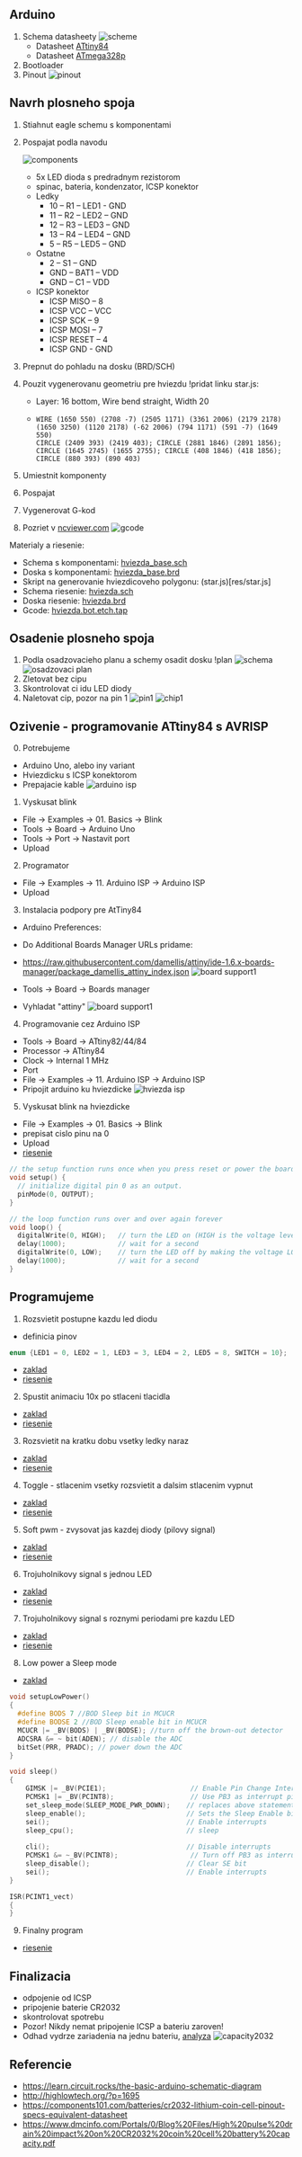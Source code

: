 ## Arduino

1. Schema datasheety
   ![scheme](res/arduinoScheme1.png)
   - Datasheet [ATtiny84](https://www.microchip.com/wwwproducts/en/ATTINY84A)
   - Datasheet [ATmega328p](https://www.microchip.com/wwwproducts/en/ATmega328p)
2. Bootloader
3. Pinout
   ![pinout](res/attiny84pinout.jpg)

## Navrh plosneho spoja

1. Stiahnut eagle schemu s komponentami
2. Pospajat podla navodu 

   ![components](res/hviezda_base_sch.png)
   - 5x LED dioda s predradnym rezistorom
   - spinac, bateria, kondenzator, ICSP konektor
   - Ledky
     - 10 – R1 – LED1 - GND
     - 11 – R2 – LED2 – GND
     - 12 – R3 – LED3 – GND
     - 13 – R4 – LED4 – GND
     - 5 – R5 – LED5 – GND
   - Ostatne 
     - 2 – S1 – GND
     - GND – BAT1 – VDD
     - GND – C1 – VDD
   - ICSP konektor
     - ICSP MISO – 8
     - ICSP VCC – VCC
     - ICSP SCK – 9
     - ICSP MOSI – 7
     - ICSP RESET – 4
     - ICSP GND - GND

3. Prepnut do pohladu na dosku (BRD/SCH)
4. Pouzit vygenerovanu geometriu pre hviezdu !pridat linku star.js:
   - Layer: 16 bottom, Wire bend straight, Width 20
   - ```
     WIRE (1650 550) (2708 -7) (2505 1171) (3361 2006) (2179 2178) (1650 3250) (1120 2178) (-62 2006) (794 1171) (591 -7) (1649 550)
     CIRCLE (2409 393) (2419 403); CIRCLE (2881 1846) (2891 1856); CIRCLE (1645 2745) (1655 2755); CIRCLE (408 1846) (418 1856); CIRCLE (880 393) (890 403)
     ```
5. Umiestnit komponenty
6. Pospajat
7. Vygenerovat G-kod
8. Pozriet v [ncviewer.com](https://ncviewer.com)
   ![gcode](res/lines.png)

Materialy a riesenie:
  - Schema s komponentami: [hviezda_base.sch](eagle/hviezda_base.sch)
  - Doska s komponentami: [hviezda_base.brd](eagle/hviezda_base.brd)
  - Skript na generovanie hviezdicoveho polygonu: (star.js)[res/star.js]
  - Schema riesenie: [hviezda.sch](eagle/hviezda.sch)
  - Doska riesenie: [hviezda.brd](eagle/hviezda.brd)
  - Gcode: [hviezda.bot.etch.tap](eagle/hviezda.bot.etch.tap)

## Osadenie plosneho spoja

1. Podla osadzovacieho planu a schemy osadit dosku !plan
   ![schema](res/schema.png)
   ![osadzovaci plan](res/osadzovaciPlan.png)
2. Zletovat bez cipu
3. Skontrolovat ci idu LED diody
4. Naletovat cip, pozor na pin 1
   ![pin1](res/pin1.png)
   ![chip1](res/pin1chip.jpg)

## Ozivenie - programovanie ATtiny84 s AVRISP

0. Potrebujeme
  - Arduino Uno, alebo iny variant
  - Hviezdicku s ICSP konektorom
  - Prepajacie kable
   ![arduino isp](res/arduinoIsp.jpg)

1. Vyskusat blink
  - File -> Examples -> 01. Basics -> Blink
  - Tools -> Board -> Arduino Uno
  - Tools -> Port -> Nastavit port
  - Upload

2. Programator
  - File -> Examples -> 11. Arduino ISP -> Arduino ISP
  - Upload

3. Instalacia podpory pre AtTiny84
  - Arduino Preferences:
  - Do Additional Boards Manager URLs pridame:
  - https://raw.githubusercontent.com/damellis/attiny/ide-1.6.x-boards-manager/package_damellis_attiny_index.json
    ![board support1](res/boardSupport1.png)

  - Tools -> Board -> Boards manager
  - Vyhladat "attiny"
    ![board support1](res/boardSupport2.png)

4. Programovanie cez Arduino ISP
  - Tools -> Board -> ATtiny82/44/84
  - Processor -> ATtiny84
  - Clock -> Internal 1 MHz
  - Port
  - File -> Examples -> 11. Arduino ISP -> Arduino ISP
  - Pripojit arduino ku hviezdicke
   ![hviezda isp](res/icspConnection.jpg)

5. Vyskusat blink na hviezdicke
  - File -> Examples -> 01. Basics -> Blink
  - prepisat cislo pinu na 0
  - Upload
  - [riesenie](arduino/p0.ino)

```C
// the setup function runs once when you press reset or power the board
void setup() {
  // initialize digital pin 0 as an output.
  pinMode(0, OUTPUT);
}

// the loop function runs over and over again forever
void loop() {
  digitalWrite(0, HIGH);   // turn the LED on (HIGH is the voltage level)
  delay(1000);             // wait for a second
  digitalWrite(0, LOW);    // turn the LED off by making the voltage LOW
  delay(1000);             // wait for a second
}
```

## Programujeme

1. Rozsvietit postupne kazdu led diodu
  - definicia pinov
```C
enum {LED1 = 0, LED2 = 1, LED3 = 3, LED4 = 2, LED5 = 8, SWITCH = 10};
```
  - [zaklad](arduino/p1a.ino)
  - [riesenie](arduino/p1b.ino)

2. Spustit animaciu 10x po stlaceni tlacidla
  - [zaklad](arduino/p2a.ino)
  - [riesenie](arduino/p2b.ino)

3. Rozsvietit na kratku dobu vsetky ledky naraz
  - [zaklad](arduino/p3a.ino)
  - [riesenie](arduino/p3b.ino)

4. Toggle - stlacenim vsetky rozsvietit a dalsim stlacenim vypnut
  - [zaklad](arduino/p4a.ino)
  - [riesenie](arduino/p4b.ino)

5. Soft pwm - zvysovat jas kazdej diody (pilovy signal)
  - [zaklad](arduino/p5a.ino)
  - [riesenie](arduino/p5b.ino)

6. Trojuholnikovy signal s jednou LED
  - [zaklad](arduino/p6a.ino)
  - [riesenie](arduino/p6b.ino)

7. Trojuholnikovy signal s roznymi periodami pre kazdu LED
  - [zaklad](arduino/p7a.ino)
  - [riesenie](arduino/p7b.ino)

8. Low power a Sleep mode
  - [zaklad](arduino/p8a.ino)

```C
void setupLowPower()
{
  #define BODS 7 //BOD Sleep bit in MCUCR
  #define BODSE 2 //BOD Sleep enable bit in MCUCR
  MCUCR |= _BV(BODS) | _BV(BODSE); //turn off the brown-out detector
  ADCSRA &= ~ bit(ADEN); // disable the ADC
  bitSet(PRR, PRADC); // power down the ADC
}

void sleep() 
{
    GIMSK |= _BV(PCIE1);                     // Enable Pin Change Interrupts
    PCMSK1 |= _BV(PCINT8);                   // Use PB3 as interrupt pin   
    set_sleep_mode(SLEEP_MODE_PWR_DOWN);    // replaces above statement
    sleep_enable();                         // Sets the Sleep Enable bit in the MCUCR Register (SE BIT)
    sei();                                  // Enable interrupts
    sleep_cpu();                            // sleep
    
    cli();                                  // Disable interrupts    
    PCMSK1 &= ~_BV(PCINT8);                  // Turn off PB3 as interrupt pin
    sleep_disable();                        // Clear SE bit
    sei();                                  // Enable interrupts
}

ISR(PCINT1_vect) 
{
}
```

9. Finalny program
  - [riesenie](arduino/final.ino)

## Finalizacia
- odpojenie od ICSP
- pripojenie baterie CR2032
- skontrolovat spotrebu
- Pozor! Nikdy nemat pripojenie ICSP a bateriu zaroven!
- Odhad vydrze zariadenia na jednu bateriu, [analyza](https://components101.com/batteries/cr2032-lithium-coin-cell-pinout-specs-equivalent-datasheet)
   ![capacity2032](res/capacity2032.png)

## Referencie
- https://learn.circuit.rocks/the-basic-arduino-schematic-diagram
- http://highlowtech.org/?p=1695
- https://components101.com/batteries/cr2032-lithium-coin-cell-pinout-specs-equivalent-datasheet
- https://www.dmcinfo.com/Portals/0/Blog%20Files/High%20pulse%20drain%20impact%20on%20CR2032%20coin%20cell%20battery%20capacity.pdf
